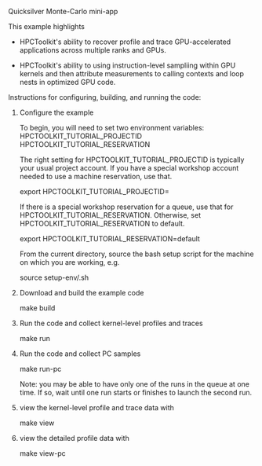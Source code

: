 Quicksilver Monte-Carlo mini-app 

This example highlights 

- HPCToolkit's ability to recover profile and trace
  GPU-accelerated applications across multiple ranks and GPUs.

- HPCToolkit's ability to using instruction-level sampliing
  within GPU kernels and then attribute measurements to
  calling contexts and loop nests in optimized GPU code.


Instructions for configuring, building, and running the code:


1. Configure the example

   To begin, you will need to set two environment variables: 
       HPCTOOLKIT_TUTORIAL_PROJECTID
       HPCTOOLKIT_TUTORIAL_RESERVATION

   The right setting for HPCTOOLKIT_TUTORIAL_PROJECTID is typically your usual
   project account. If you have a special workshop account needed to use a
   machine reservation, use that.

   export HPCTOOLKIT_TUTORIAL_PROJECTID=<your default project id>

   If there is a special workshop reservation for a queue, use that for 
   HPCTOOLKIT_TUTORIAL_RESERVATION. Otherwise, set HPCTOOLKIT_TUTORIAL_RESERVATION
   to default.

   export HPCTOOLKIT_TUTORIAL_RESERVATION=default

   From the current directory, source the bash setup script for the machine
   on which you are working, e.g. 

   source setup-env/<machine>.sh


2. Download and build the example code

   make build

3. Run the code and collect kernel-level profiles and traces

   make run

4. Run the code and collect PC samples

   make run-pc


   Note: you may be able to have only one of the runs in the queue at one time.
   If so, wait until one run starts or finishes to launch the second run.

5. view the kernel-level profile and trace data with 
	
   make view

6. view the detailed profile data with 

   make view-pc
